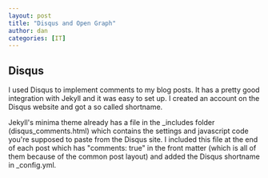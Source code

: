 ```yaml
---
layout: post
title: "Disqus and Open Graph"
author: dan
categories: [IT]
---
```


## Disqus

I used Disqus to implement comments to my blog posts. It has a pretty good integration with Jekyll and it was easy to set up. I created an account on the Disqus website and got a so called shortname. 

Jekyll's minima theme already has a file in the _includes folder (disqus_comments.html) which contains the settings and javascript code you're supposed to paste from the Disqus site. I included this file at the end of each post which has "comments: true" in the front matter (which is all of them because of the common post layout) and added the Disqus shortname in _config.yml.

